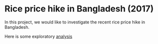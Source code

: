 # Rice price hike in Bangladesh (2017)

In this project, we would like to investigate the recent rice price hike in
Bangladesh. 

Here is some exploratory [analysis](./rice_price_hike_data.html) 
